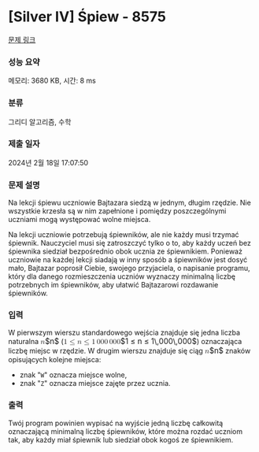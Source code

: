 # [Silver IV] Śpiew - 8575 

[문제 링크](https://www.acmicpc.net/problem/8575) 

### 성능 요약

메모리: 3680 KB, 시간: 8 ms

### 분류

그리디 알고리즘, 수학

### 제출 일자

2024년 2월 18일 17:07:50

### 문제 설명

<p>Na lekcji śpiewu uczniowie Bajtazara siedzą w jednym, długim rzędzie. Nie wszystkie krzesła są w nim zapełnione i pomiędzy poszczególnymi uczniami mogą występować wolne miejsca.</p>

<p>Na lekcji uczniowie potrzebują śpiewników, ale nie każdy musi trzymać śpiewnik. Nauczyciel musi się zatroszczyć tylko o to, aby każdy uczeń bez śpiewnika siedział bezpośrednio obok ucznia ze śpiewnikiem. Ponieważ uczniowie na każdej lekcji siadają w inny sposób a śpiewników jest dosyć mało, Bajtazar poprosił Ciebie, swojego przyjaciela, o napisanie programu, który dla danego rozmieszczenia uczniów wyznaczy minimalną liczbę potrzebnych im śpiewników, aby ułatwić Bajtazarowi rozdawanie śpiewników.</p>

### 입력 

 <p>W pierwszym wierszu standardowego wejścia znajduje się jedna liczba naturalna <mjx-container class="MathJax" jax="CHTML" style="font-size: 109%; position: relative;"><mjx-math class="MJX-TEX" aria-hidden="true"><mjx-mi class="mjx-i"><mjx-c class="mjx-c1D45B TEX-I"></mjx-c></mjx-mi></mjx-math><mjx-assistive-mml unselectable="on" display="inline"><math xmlns="http://www.w3.org/1998/Math/MathML"><mi>n</mi></math></mjx-assistive-mml><span aria-hidden="true" class="no-mathjax mjx-copytext">$n$</span></mjx-container> (<mjx-container class="MathJax" jax="CHTML" style="font-size: 109%; position: relative;"><mjx-math class="MJX-TEX" aria-hidden="true"><mjx-mn class="mjx-n"><mjx-c class="mjx-c31"></mjx-c></mjx-mn><mjx-mo class="mjx-n" space="4"><mjx-c class="mjx-c2264"></mjx-c></mjx-mo><mjx-mi class="mjx-i" space="4"><mjx-c class="mjx-c1D45B TEX-I"></mjx-c></mjx-mi><mjx-mo class="mjx-n" space="4"><mjx-c class="mjx-c2264"></mjx-c></mjx-mo><mjx-mn class="mjx-n" space="4"><mjx-c class="mjx-c31"></mjx-c></mjx-mn><mjx-mstyle><mjx-mspace style="width: 0.167em;"></mjx-mspace></mjx-mstyle><mjx-mn class="mjx-n"><mjx-c class="mjx-c30"></mjx-c><mjx-c class="mjx-c30"></mjx-c><mjx-c class="mjx-c30"></mjx-c></mjx-mn><mjx-mstyle><mjx-mspace style="width: 0.167em;"></mjx-mspace></mjx-mstyle><mjx-mn class="mjx-n"><mjx-c class="mjx-c30"></mjx-c><mjx-c class="mjx-c30"></mjx-c><mjx-c class="mjx-c30"></mjx-c></mjx-mn></mjx-math><mjx-assistive-mml unselectable="on" display="inline"><math xmlns="http://www.w3.org/1998/Math/MathML"><mn>1</mn><mo>≤</mo><mi>n</mi><mo>≤</mo><mn>1</mn><mstyle scriptlevel="0"><mspace width="0.167em"></mspace></mstyle><mn>000</mn><mstyle scriptlevel="0"><mspace width="0.167em"></mspace></mstyle><mn>000</mn></math></mjx-assistive-mml><span aria-hidden="true" class="no-mathjax mjx-copytext">$1 ≤ n ≤ 1\,000\,000$</span></mjx-container>) oznaczająca liczbę miejsc w rzędzie. W drugim wierszu znajduje się ciąg <mjx-container class="MathJax" jax="CHTML" style="font-size: 109%; position: relative;"><mjx-math class="MJX-TEX" aria-hidden="true"><mjx-mi class="mjx-i"><mjx-c class="mjx-c1D45B TEX-I"></mjx-c></mjx-mi></mjx-math><mjx-assistive-mml unselectable="on" display="inline"><math xmlns="http://www.w3.org/1998/Math/MathML"><mi>n</mi></math></mjx-assistive-mml><span aria-hidden="true" class="no-mathjax mjx-copytext">$n$</span></mjx-container> znaków opisujących kolejne miejsca:</p>

<ul>
	<li>znak "<code>W</code>" oznacza miejsce wolne,</li>
	<li>znak "<code>Z</code>" oznacza miejsce zajęte przez ucznia.</li>
</ul>

### 출력 

 <p>Twój program powinien wypisać na wyjście jedną liczbę całkowitą oznaczającą minimalną liczbę śpiewników, które można rozdać uczniom tak, aby każdy miał śpiewnik lub siedział obok kogoś ze śpiewnikiem.</p>

